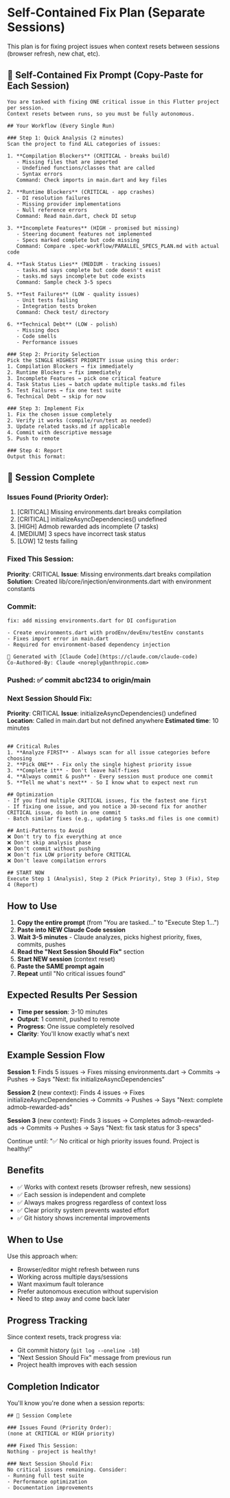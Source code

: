 # Self-Contained Fix Plan (Separate Sessions)

This plan is for fixing project issues when context resets between sessions (browser refresh, new chat, etc).

## 🔧 Self-Contained Fix Prompt (Copy-Paste for Each Session)

```
You are tasked with fixing ONE critical issue in this Flutter project per session.
Context resets between runs, so you must be fully autonomous.

## Your Workflow (Every Single Run)

### Step 1: Quick Analysis (2 minutes)
Scan the project to find ALL categories of issues:

1. **Compilation Blockers** (CRITICAL - breaks build)
   - Missing files that are imported
   - Undefined functions/classes that are called
   - Syntax errors
   Command: Check imports in main.dart and key files

2. **Runtime Blockers** (CRITICAL - app crashes)
   - DI resolution failures
   - Missing provider implementations
   - Null reference errors
   Command: Read main.dart, check DI setup

3. **Incomplete Features** (HIGH - promised but missing)
   - Steering document features not implemented
   - Specs marked complete but code missing
   Command: Compare .spec-workflow/PARALLEL_SPECS_PLAN.md with actual code

4. **Task Status Lies** (MEDIUM - tracking issues)
   - tasks.md says complete but code doesn't exist
   - tasks.md says incomplete but code exists
   Command: Sample check 3-5 specs

5. **Test Failures** (LOW - quality issues)
   - Unit tests failing
   - Integration tests broken
   Command: Check test/ directory

6. **Technical Debt** (LOW - polish)
   - Missing docs
   - Code smells
   - Performance issues

### Step 2: Priority Selection
Pick the SINGLE HIGHEST PRIORITY issue using this order:
1. Compilation Blockers → fix immediately
2. Runtime Blockers → fix immediately
3. Incomplete Features → pick one critical feature
4. Task Status Lies → batch update multiple tasks.md files
5. Test Failures → fix one test suite
6. Technical Debt → skip for now

### Step 3: Implement Fix
1. Fix the chosen issue completely
2. Verify it works (compile/run/test as needed)
3. Update related tasks.md if applicable
4. Commit with descriptive message
5. Push to remote

### Step 4: Report
Output this format:
```
## 🎯 Session Complete

### Issues Found (Priority Order):
1. [CRITICAL] Missing environments.dart breaks compilation
2. [CRITICAL] initializeAsyncDependencies() undefined
3. [HIGH] Admob rewarded ads incomplete (7 tasks)
4. [MEDIUM] 3 specs have incorrect task status
5. [LOW] 12 tests failing

### Fixed This Session:
**Priority**: CRITICAL
**Issue**: Missing environments.dart breaks compilation
**Solution**: Created lib/core/injection/environments.dart with environment constants

### Commit:
```
fix: add missing environments.dart for DI configuration

- Create environments.dart with prodEnv/devEnv/testEnv constants
- Fixes import error in main.dart
- Required for environment-based dependency injection

🤖 Generated with [Claude Code](https://claude.com/claude-code)
Co-Authored-By: Claude <noreply@anthropic.com>
```

### Pushed: ✅ commit abc1234 to origin/main

### Next Session Should Fix:
**Priority**: CRITICAL
**Issue**: initializeAsyncDependencies() undefined
**Location**: Called in main.dart but not defined anywhere
**Estimated time**: 10 minutes
```

## Critical Rules
1. **Analyze FIRST** - Always scan for all issue categories before choosing
2. **Pick ONE** - Fix only the single highest priority issue
3. **Complete it** - Don't leave half-fixes
4. **Always commit & push** - Every session must produce one commit
5. **Tell me what's next** - So I know what to expect next run

## Optimization
- If you find multiple CRITICAL issues, fix the fastest one first
- If fixing one issue, and you notice a 30-second fix for another CRITICAL issue, do both in one commit
- Batch similar fixes (e.g., updating 5 tasks.md files is one commit)

## Anti-Patterns to Avoid
❌ Don't try to fix everything at once
❌ Don't skip analysis phase
❌ Don't commit without pushing
❌ Don't fix LOW priority before CRITICAL
❌ Don't leave compilation errors

## START NOW
Execute Step 1 (Analysis), Step 2 (Pick Priority), Step 3 (Fix), Step 4 (Report)
```

## How to Use

1. **Copy the entire prompt** (from "You are tasked..." to "Execute Step 1...")
2. **Paste into NEW Claude Code session**
3. **Wait 3-5 minutes** - Claude analyzes, picks highest priority, fixes, commits, pushes
4. **Read the "Next Session Should Fix"** section
5. **Start NEW session** (context reset)
6. **Paste the SAME prompt again**
7. **Repeat** until "No critical issues found"

## Expected Results Per Session

- **Time per session**: 3-10 minutes
- **Output**: 1 commit, pushed to remote
- **Progress**: One issue completely resolved
- **Clarity**: You'll know exactly what's next

## Example Session Flow

**Session 1**: Finds 5 issues → Fixes missing environments.dart → Commits → Pushes → Says "Next: fix initializeAsyncDependencies"

**Session 2** (new context): Finds 4 issues → Fixes initializeAsyncDependencies → Commits → Pushes → Says "Next: complete admob-rewarded-ads"

**Session 3** (new context): Finds 3 issues → Completes admob-rewarded-ads → Commits → Pushes → Says "Next: fix task status for 3 specs"

Continue until: "✅ No critical or high priority issues found. Project is healthy!"

## Benefits

- ✅ Works with context resets (browser refresh, new sessions)
- ✅ Each session is independent and complete
- ✅ Always makes progress regardless of context loss
- ✅ Clear priority system prevents wasted effort
- ✅ Git history shows incremental improvements

## When to Use

Use this approach when:
- Browser/editor might refresh between runs
- Working across multiple days/sessions
- Want maximum fault tolerance
- Prefer autonomous execution without supervision
- Need to step away and come back later

## Progress Tracking

Since context resets, track progress via:
- Git commit history (`git log --oneline -10`)
- "Next Session Should Fix" message from previous run
- Project health improves with each session

## Completion Indicator

You'll know you're done when a session reports:
```
## 🎯 Session Complete

### Issues Found (Priority Order):
(none at CRITICAL or HIGH priority)

### Fixed This Session:
Nothing - project is healthy!

### Next Session Should Fix:
No critical issues remaining. Consider:
- Running full test suite
- Performance optimization
- Documentation improvements
```
